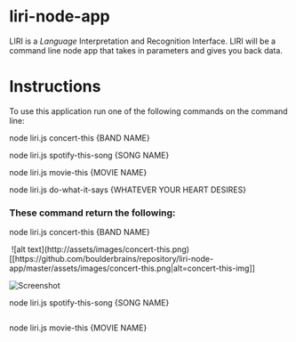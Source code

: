 # liri-node-app
LIRI is a _Language_ Interpretation and Recognition Interface. LIRI will be a command line node app that takes in parameters and gives you back data.

# Instructions
To use this application run one of the following commands on the command line:

node liri.js concert-this {BAND NAME}

node liri.js spotify-this-song {SONG NAME}

node liri.js movie-this {MOVIE NAME}

node liri.js do-what-it-says {WHATEVER YOUR HEART DESIRES}

### These command return the following: 

node liri.js concert-this {BAND NAME}

<img href="assets/images/concert-this.png" />
![alt text](http://assets/images/concert-this.png)
[[https://github.com/boulderbrains/repository/liri-node-app/master/assets/images/concert-this.png|alt=concert-this-img]]

![Screenshot](concert-this.png)

node liri.js spotify-this-song {SONG NAME}

<img href="assets/images/spotify-this.png" />

node liri.js movie-this {MOVIE NAME}

<img href="assets/images/movie-this.png" />